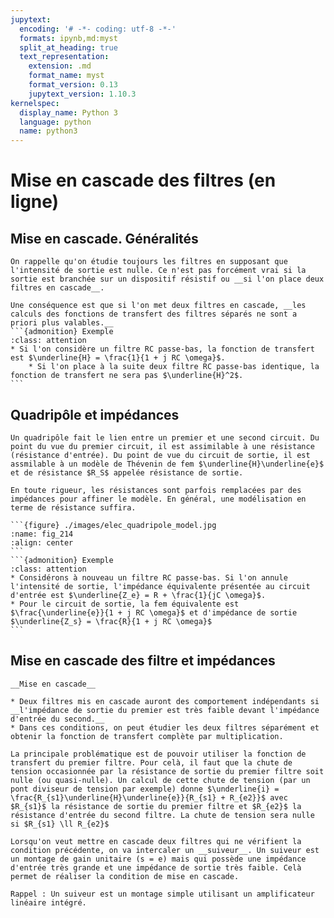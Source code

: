```yaml
---
jupytext:
  encoding: '# -*- coding: utf-8 -*-'
  formats: ipynb,md:myst
  split_at_heading: true
  text_representation:
    extension: .md
    format_name: myst
    format_version: 0.13
    jupytext_version: 1.10.3
kernelspec:
  display_name: Python 3
  language: python
  name: python3
---
```

# Mise en cascade des filtres (en ligne)

## Mise en cascade. Généralités

````{topic} __Rappel : Hypothèse d'étude des filtres__  
On rappelle qu'on étudie toujours les filtres en supposant que l'intensité de sortie est nulle. Ce n'est pas forcément vrai si la sortie est branchée sur un dispositif résistif ou __si l'on place deux filtres en cascade__.

Une conséquence est que si l'on met deux filtres en cascade, __les calculs des fonctions de transfert des filtres séparés ne sont a priori plus valables.__
```{admonition} Exemple 
:class: attention
* Si l'on considère un filtre RC passe-bas, la fonction de transfert est $\underline{H} = \frac{1}{1 + j RC \omega}$.
    * Si l'on place à la suite deux filtre RC passe-bas identique, la fonction de transfert ne sera pas $\underline{H}^2$.
```
````

## Quadripôle et impédances

````{topic} __Modélisation d'un quadripôle__  
Un quadripôle fait le lien entre un premier et une second circuit. Du point du vue du premier circuit, il est assimilable à une résistance (résistance d'entrée). Du point de vue du circuit de sortie, il est assmilable à un modèle de Thévenin de fem $\underline{H}\underline{e}$ et de résistance $R_S$ appelée résistance de sortie.

En toute rigueur, les résistances sont parfois remplacées par des impédances pour affiner le modèle. En général, une modélisation en terme de résistance suffira.

```{figure} ./images/elec_quadripole_model.jpg
:name: fig_214
:align: center
```
```{admonition} Exemple 
:class: attention
* Considérons à nouveau un filtre RC passe-bas. Si l'on annule l'intensité de sortie, l'impédance équivalente présentée au circuit d'entrée est $\underline{Z_e} = R + \frac{1}{jC \omega}$.
* Pour le circuit de sortie, la fem équivalente est $\frac{\underline{e}}{1 + j RC \omega}$ et d'impédance de sortie $\underline{Z_s} = \frac{R}{1 + j RC \omega}$
```
````

## Mise en cascade des filtre et impédances

````{important} 
__Mise en cascade__

* Deux filtres mis en cascade auront des comportement indépendants si __l'impédance de sortie du premier est très faible devant l'impédance d'entrée du second.__
* Dans ces conditions, on peut étudier les deux filtres séparément et obtenir la fonction de transfert complète par multiplication.

````

````{topic} __Démonstration__  
La principale problématique est de pouvoir utiliser la fonction de transfert du premier filtre. Pour celà, il faut que la chute de tension occasionnée par la résistance de sortie du premier filtre soit nulle (ou quasi-nulle). Un calcul de cette chute de tension (par un pont diviseur de tension par exemple) donne $\underline{i} = \frac{R_{s1}\underline{H}\underline{e}}{R_{s1} + R_{e2}}$ avec $R_{s1}$ la résistance de sortie du premier filtre et $R_{e2}$ la résistance d'entrée du second filtre. La chute de tension sera nulle si $R_{s1} \ll R_{e2}$
````


````{topic} Mise en pratique: utilisation d'un suiveur.
Lorsqu'on veut mettre en cascade deux filtres qui ne vérifient la condition précédente, on va intercaler un __suiveur__. Un suiveur est un montage de gain unitaire (s = e) mais qui possède une impédance d'entrée très grande et une impédance de sortie très faible. Celà permet de réaliser la condition de mise en cascade.

Rappel : Un suiveur est un montage simple utilisant un amplificateur linéaire intégré.
````

